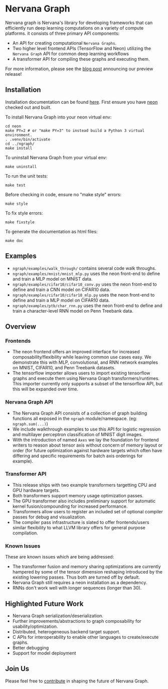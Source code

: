 # Nervana Graph

Nervana graph is Nervana's library for developing frameworks that can efficiently run deep learning computations on a variety of compute platforms. it consists of three primary API components:
- An API for creating computational `Nervana Graphs`.
- Two higher level frontend APIs (TensorFlow and Neon) utilizing the `Nervana Graph` API for common deep learning workflows
- A transformer API for compiling these graphs and executing them.

For more information, please see the [blog post](https://www.nervanasys.com/intel-nervana-graph-preview-release/) announcing our preview release!

## Installation

Installation documentation can be found [here](https://ngraph.nervanasys.com/docs/latest/installation.html).  First ensure you have [neon](https://github.com/NervanaSystems/neon) checked out and built.

To install Nervana Graph into your neon virtual env:

```
cd neon
make PY=2 # or "make PY=3" to instead build a Python 3 virtual environment.
. .venv/bin/activate
cd ../ngraph/
make install
```

To uninstall Nervana Graph from your virtual env:
```
make uninstall
```

To run the unit tests:
```
make test
```

Before checking in code, ensure no "make style" errors:
```
make style
```

To fix style errors:
```
make fixstyle
```

To generate the documentation as html files:
```
make doc
```

## Examples

* ``ngraph/examples/walk_through/`` contains several code walk throughs.
* ``ngraph/examples/mnist/mnist_mlp.py`` uses the neon front-end to define and train a MLP model on MNIST data.
* ``ngraph/examples/cifar10/cifar10_conv.py`` uses the neon front-end to define and train a CNN model on CIFAR10 data.
* ``ngraph/examples/cifar10/cifar10_mlp.py`` uses the neon front-end to define and train a MLP model on CIFAR10 data.
* ``ngraph/examples/ptb/char_rnn.py`` uses the neon front-end to define and train a character-level RNN model on Penn Treebank data.

## Overview

### Frontends
- The neon frontend offers an improved interface for increased composability/flexibility while leaving common use cases easy. We demonstrate this with MLP, convolutional, and RNN network examples on MNIST, CIFAR10, and Penn Treebank datasets.
- The tensorflow importer allows users to import existing tensorflow graphs and execute them using Nervana Graph transformers/runtimes. This importer currently only supports a subset of the tensorflow API, but this will be expanded over time.

### Nervana Graph API
- The Nervana Graph API consists of a collection of graph building functions all exposed in the `ngraph` module/namespace. (eg: `ngraph.sum(...)`)
- We include walkthrough examples to use this API for logistic regression and multilayer perceptron classification of MNIST digit images.
- With the introduction of named `Axes` we lay the foundation for frontend writers to reason about tensor axis without concern of memory layout or order (for future optimization against hardware targets which often have differing and specific requirements for batch axis orderings for example).

### Transformer API
- This release ships with two example transformers targetting CPU and GPU hardware targets. 
- Both transformers support memory usage optimization passes.
- The GPU transformer also includes preliminary support for automatic kernel fusion/compounding for increased performance.
- Transformers allow users to register an included set of optional compiler passes for debug and visualization.
- The compiler pass infrastructure is slated to offer frontends/users similar flexibility to  what LLVM library offers for general purpose compilation.

### Known Issues
These are known issues which are being addressed:

- The transformer fusion and memory sharing optimizations are currently hampered by some of the tensor dimension reshaping introduced by the existing lowering passes. Thus both are turned off by default.
- Nervana Graph still requires a neon installation as a dependency.
- RNNs don't work well with longer sequences (longer than 30).

## Highlighted Future Work
- Nervana Graph serialization/deserialization.
- Further improvements/abstractions to graph composability for usability/optimization.
- Distributed, heterogeneous backend target support.
- C APIs for interoperability to enable other languages to create/execute graphs.
- Better debugging
- Support for model deployment

## Join Us
Please feel free to [contribute](CONTRIBUTING.rst) in shaping the future of Nervana Graph.
